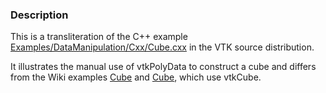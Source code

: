 ### Description

This is a transliteration of the C++ example [Examples/DataManipulation/Cxx/Cube.cxx](http://vtk.org/gitweb?p=VTK.git;a=blob;f=Examples/DataManipulation/Cxx/Cube.cxx) in the VTK source distribution.

It illustrates the manual use of vtkPolyData to construct a cube and differs from the Wiki examples [Cube](/Cxx/GeometricObjects/Cube) and [Cube](/Python/GeometricObjects/Cube), which use vtkCube.
